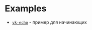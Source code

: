 # Examples

-  [`vk-echo`](https://github.com/xTCry/nestjs-vk-samples/tree/master/echo-bot) - пример для начинающих
